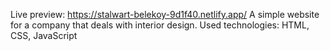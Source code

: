 Live preview: https://stalwart-belekoy-9d1f40.netlify.app/ 
A simple website for a company that deals with interior design.
Used technologies: HTML, CSS, JavaScript
